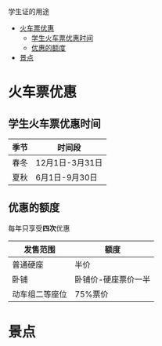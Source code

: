 学生证的用途

<!-- TOC -->

- [火车票优惠](#火车票优惠)
    - [学生火车票优惠时间](#学生火车票优惠时间)
    - [优惠的额度](#优惠的额度)
- [景点](#景点)

<!-- /TOC -->

# 火车票优惠

## 学生火车票优惠时间


季节|时间段
---|---
春冬|12月1日-3月31日
夏秋|6月1日-9月30日

## 优惠的额度

每年只享受**四次**优惠

发售范围|额度
---|---
普通硬座|半价
卧铺|卧铺价-硬座票价一半
动车组二等座位|75%票价

# 景点